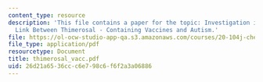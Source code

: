 ```yaml
---
content_type: resource
description: 'This file contains a paper for the topic: Investigation into the Supposed
  Link Between Thimerosal - Containing Vaccines and Autism.'
file: https://ol-ocw-studio-app-qa.s3.amazonaws.com/courses/20-104j-chemicals-in-the-environment-toxicology-and-public-health-be-104j-spring-2005/26d21a6536ccc6e798c6f6f2a3a06886_thimerosal_vacc.pdf
file_type: application/pdf
resourcetype: Document
title: thimerosal_vacc.pdf
uid: 26d21a65-36cc-c6e7-98c6-f6f2a3a06886
---
```

